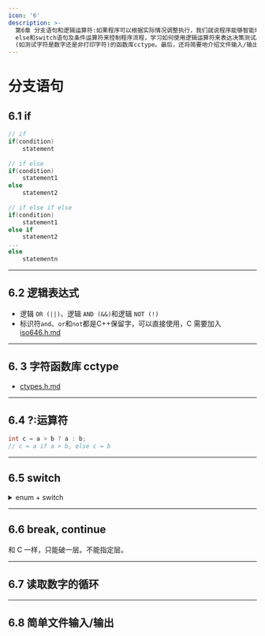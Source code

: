```yaml
---
icon: '6'
description: >-
  第6章 分支语句和逻辑运算符:如果程序可以根据实际情况调整执行，我们就说程序能够智能地行动。在本章，您将了解到如何使用 if、if
  else和switch语句及条件运算符来控制程序流程，学习如何使用逻辑运算符来表达决策测试。另外，本章还将介绍确定字符关系
  (如测试字符是数字还是非打印字符)的函数库cctype。最后，还将简要地介绍文件输入/输出。
---
```


# 分支语句

## 6.1 if

```cpp
// if
if(condition)
    statement
    
// if else
if(condition)
    statement1
else
    statement2
    
// if else if else
if(condition)
    statement1
else if 
    statement2
...
else
    statementn
```

***

## 6.2 逻辑表达式

* 逻辑 `OR (||)`、逻辑 `AND (&&)`和逻辑 `NOT (!)`
* 标识符`and`、`or`和`not`都是C++保留字，可以直接使用，C 需要加入[iso646.h.md](../c/library/iso646.h.md "mention")

***

## 6. 3 字符函数库 cctype

* [ctypes.h.md](../c/library/ctypes.h.md "mention")

***

## 6.4 ?:运算符

```c
int c = a > b ? a : b;
// c = a if a > b, else c = b
```

***

## 6.5 switch

<details>

<summary>enum + switch</summary>

```cpp
// enum.cpp -- using enum
#include <iostream>
// create named constants for 0 - 6
enum {red, orange, yellow, green, blue, violet, indigo};

int main()
{
    using namespace std;
    cout << "Enter color code (0-6): ";
    int code;
    cin >> code;
    while (code >= red && code <= indigo)
    {
        switch (code)
        {
            case red     : cout << "Her lips were red.\n"; break;
            case orange  : cout << "Her hair was orange.\n"; break;
            case yellow  : cout << "Her shoes were yellow.\n"; break;
            case green   : cout << "Her nails were green.\n"; break;
            case blue    : cout << "Her sweatsuit was blue.\n"; break;
            case violet  : cout << "Her eyes were violet.\n"; break;
            case indigo  : cout << "Her mood was indigo.\n"; break;
        }
        cout << "Enter color code (0-6): ";
        cin >> code;
    }
    cout << "Bye\n";
    // cin.get();
    // cin.get();
    return 0; 
}

```

```
(base) kimshan@MacBook-Pro output % ./"enum"
Enter color code (0-6): 2
Her shoes were yellow.
Enter color code (0-6): 5
Her eyes were violet.
Enter color code (0-6): 7
Bye
```

</details>

***

## 6.6 break, continue

和 C 一样，只能破一层。不能指定层。

***

## 6.7 读取数字的循环



***

## 6.8 简单文件输入/输出

